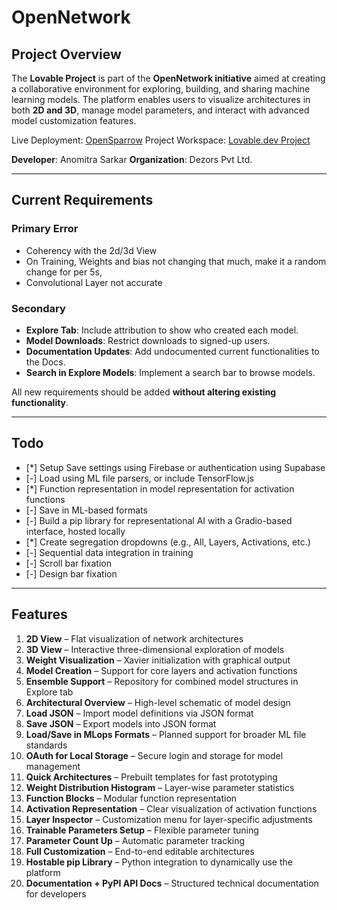 # OpenNetwork

## Project Overview

The **Lovable Project** is part of the **OpenNetwork initiative** aimed at creating a collaborative environment for exploring, building, and sharing machine learning models. The platform enables users to visualize architectures in both **2D and 3D**, manage model parameters, and interact with advanced model customization features.

Live Deployment: [OpenSparrow](https://opensparrow.netlify.app)
Project Workspace: [Lovable.dev Project](https://lovable.dev/projects/b63f3bb9-90df-44f2-ac44-3b83c49fd7b4)

**Developer**: Anomitra Sarkar
**Organization**: Dezors Pvt Ltd.

---

## Current Requirements

### Primary Error
* Coherency with the 2d/3d View
* On Training, Weights and bias not changing that much, make it a random change for per 5s,
* Convolutional Layer not accurate <Better Description to be provided>


### Secondary
* **Explore Tab**: Include attribution to show who created each model.
* **Model Downloads**: Restrict downloads to signed-up users.
* **Documentation Updates**: Add undocumented current functionalities to the Docs.
* **Search in Explore Models**: Implement a search bar to browse models.

All new requirements should be added **without altering existing functionality**.

---

## Todo

* \[\*] Setup Save settings using Firebase or authentication using Supabase
* \[-] Load using ML file parsers, or include TensorFlow\.js
* \[\*] Function representation in model representation for activation functions
* \[-] Save in ML-based formats
* \[-] Build a pip library for representational AI with a Gradio-based interface, hosted locally
* \[\*] Create segregation dropdowns (e.g., All, Layers, Activations, etc.)
* \[-] Sequential data integration in training
* \[-] Scroll bar fixation 
* \[-] Design bar fixation

---

## Features

1. **2D View** – Flat visualization of network architectures
2. **3D View** – Interactive three-dimensional exploration of models
3. **Weight Visualization** – Xavier initialization with graphical output
4. **Model Creation** – Support for core layers and activation functions
5. **Ensemble Support** – Repository for combined model structures in Explore tab
6. **Architectural Overview** – High-level schematic of model design
7. **Load JSON** – Import model definitions via JSON format
8. **Save JSON** – Export models into JSON format
9. **Load/Save in MLops Formats** – Planned support for broader ML file standards
10. **OAuth for Local Storage** – Secure login and storage for model management
11. **Quick Architectures** – Prebuilt templates for fast prototyping
12. **Weight Distribution Histogram** – Layer-wise parameter statistics
13. **Function Blocks** – Modular function representation
14. **Activation Representation** – Clear visualization of activation functions
15. **Layer Inspector** – Customization menu for layer-specific adjustments
16. **Trainable Parameters Setup** – Flexible parameter tuning
17. **Parameter Count Up** – Automatic parameter tracking
18. **Full Customization** – End-to-end editable architectures
19. **Hostable pip Library** – Python integration to dynamically use the platform
20. **Documentation + PyPI API Docs** – Structured technical documentation for developers
